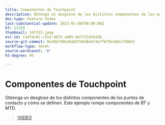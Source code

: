 ```yaml
---
title: Componentes de Touchpoint
description: Obtenga un desglose de los distintos componentes de los puntos de contacto y cómo se definen. Este ejemplo rompe componentes de BT y MTD.
doc-type: Feature Video
last-substantial-update: 2023-01-06T00:00:00Z
kt: 11324
thumbnail: 347213.jpeg
exl-id: fa4fdc0c-c313-4875-a605-04ff15455d2b
source-git-commit: 9e38b740e29a827d5d64ef4e7fbf9e18dcf30643
workflow-type: tm+mt
source-wordcount: '0'
ht-degree: 0%

---
```


# Componentes de Touchpoint

Obtenga un desglose de los distintos componentes de los puntos de contacto y cómo se definen. Este ejemplo rompe componentes de BT y MTD.

>[!VIDEO](https://video.tv.adobe.com/v/347213/?quality=12&learn=on)
